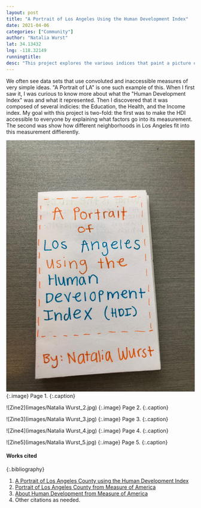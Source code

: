 ```yaml
---
layout: post
title: "A Portrait of Los Angeles Using the Human Development Index"
date: 2021-04-06
categories: ["Community"]
author: "Natalia Wurst"
lat: 34.13432   
lng: -118.32149
runningtitle: 
desc: "This project explores the various indices that paint a picture of our LA neighborhoods."
---
```

We often see data sets that use convoluted and inaccessible measures of very simple ideas. "A Portrait of LA" is one such example of this. When I first saw it, I was curious to know more about what the "Human Development Index" was and what it represented. Then I discovered that it was composed of several indicies: the Education, the Health, and the Income index. My goal with this project is two-fold: the first was to make the HDI accessible to everyone by explaining what factors go into its measurement. The second was show how different neighborhoods in Los Angeles fit into this measurement diffierently.

![Zine1](images/NataliaWurst_1.jpg)
   {:.image}
Page 1.
   {:.caption}
 
![Zine2](images/Natalia Wurst_2.jpg)
   {:.image}
 Page 2.
   {:.caption}
   
   ![Zine3](images/Natalia Wurst_3.jpg)
   {:.image}
Page 3.
   {:.caption}
   
 ![Zine4](images/Natalia Wurst_4.jpg)
   {:.image}
Page 4.
   {:.caption}
   
 ![Zine5](images/Natalia Wurst_5.jpg)
   {:.image}
Page 5.
   {:.caption}


#### Works cited

{:.bibliography}
1. [A Portrait of Los Angeles County using the Human Development Index](https://data.lacounty.gov/w/hxrg-wvys/vmk7-c7jx?cur=6HmqSfQb6Xd&from=j8XtFs4foua)
2. [Portrait of Los Angeles County from Measure of America](https://measureofamerica.org/los-angeles-county/)
3. [About Human Development from Measure of America](https://measureofamerica.org/human-development/)
4. Other citations as needed.
